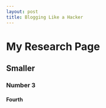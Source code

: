 ```yaml
---
layout: post
title: Blogging Like a Hacker
---
```


# My Research Page

## Smaller

### Number 3

#### Fourth
